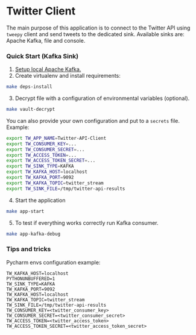 # Twitter Client

The main purpose of this application is to connect to the Twitter API using `tweepy` client and send tweets to the
dedicated sink. Available sinks are: Apache Kafka, file and console.

### Quick Start (Kafka Sink)

1. [Setup local Apache Kafka.](../kafka/README.md)
2. Create virtualenv and install requirements:
```bash
make deps-install
``` 
3. Decrypt file with a configuration of environmental variables (optional). 
```bash
make vault-decrypt
```
You can also provide your own configuration and put to a `secrets` file. 
Example:
```bash
export TW_APP_NAME=Twitter-API-Client
export TW_CONSUMER_KEY=...
export TW_CONSUMER_SECRET=...
export TW_ACCESS_TOKEN=...
export TW_ACCESS_TOKEN_SECRET=...
export TW_SINK_TYPE=KAFKA
export TW_KAFKA_HOST=localhost
export TW_KAFKA_PORT=9092
export TW_KAFKA_TOPIC=twitter_stream
export TW_SINK_FILE=/tmp/twitter-api-results
```
4. Start the application
```bash
make app-start
```
5. To test if everything works correctly run Kafka consumer. 
```bash
make app-kafka-debug
```

### Tips and tricks

Pycharm envs configuration example:
```
TW_KAFKA_HOST=localhost
PYTHONUNBUFFERED=1
TW_SINK_TYPE=KAFKA
TW_KAFKA_PORT=9092
TW_KAFKA_HOST=localhost
TW_KAFKA_TOPIC=twitter_stream
TW_SINK_FILE=/tmp/twitter-api-results
TW_CONSUMER_KEY=<twitter_consumer_key>
TW_CONSUMER_SECRET=<twitter_consumer_secret>
TW_ACCESS_TOKEN=<twitter_access_token>
TW_ACCESS_TOKEN_SECRET=<twitter_access_token_secret>
```

